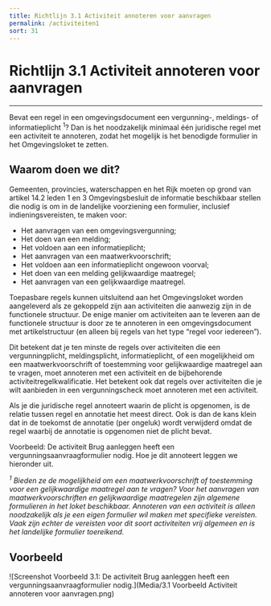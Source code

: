 ```yaml
---
title: Richtlijn 3.1 Activiteit annoteren voor aanvragen 
permalink: /activiteiten1
sort: 31
---
```


# Richtlijn 3.1 Activiteit annoteren voor aanvragen
----------------

Bevat een regel in een omgevingsdocument een vergunning-, meldings- of informatieplicht <sup>1</sup>? Dan is het noodzakelijk minimaal één juridische regel met een activiteit te annoteren, zodat het mogelijk is het benodigde formulier in het Omgevingsloket te zetten. 

## Waarom doen we dit?

Gemeenten, provincies, waterschappen en het Rijk moeten op grond van artikel 14.2 leden 1 en 3 Omgevingsbesluit de informatie beschikbaar stellen die nodig is om in de landelijke voorziening een formulier, inclusief indieningsvereisten, te maken voor:  

- Het aanvragen van een omgevingsvergunning;  
- Het doen van een melding;  
- Het voldoen aan een informatieplicht;  
- Het aanvragen van een maatwerkvoorschrift;  
- Het voldoen aan een informatieplicht ongewoon voorval;  
- Het doen van een melding gelijkwaardige maatregel;  
- Het aanvragen van een gelijkwaardige maatregel.  

Toepasbare regels kunnen uitsluitend aan het Omgevingsloket worden aangeleverd als ze gekoppeld zijn aan activiteiten die aanwezig zijn in de functionele structuur. De enige manier om activiteiten aan te leveren aan de functionele structuur is door ze te annoteren in een omgevingsdocument met artikelstructuur (en alleen bij regels van het type “regel voor iedereen”).  

Dit betekent dat je ten minste de regels over activiteiten die een vergunningplicht, meldingsplicht, informatieplicht, of een mogelijkheid om een maatwerkvoorschrift of toestemming voor gelijkwaardige maatregel aan te vragen, moet annoteren met een activiteit en de bijbehorende activiteitregelkwalificatie. Het betekent ook dat regels over activiteiten die je wilt aanbieden in een vergunningscheck moet annoteren met een activiteit.  

Als je die juridische regel annoteert waarin de plicht is opgenomen, is de relatie tussen regel en annotatie het meest direct. Ook is dan de kans klein dat in de toekomst de annotatie (per ongeluk) wordt verwijderd omdat de regel waarbij de annotatie is opgenomen niet de plicht bevat. 

Voorbeeld: De activiteit Brug aanleggen heeft een vergunningsaanvraagformulier nodig. Hoe je dit annoteert leggen we hieronder uit.  

_<sup>1</sup> Bieden ze de mogelijkheid om een maatwerkvoorschrift of toestemming voor een gelijkwaardige maatregel aan te vragen? Voor het aanvragen van maatwerkvoorschriften en gelijkwaardige maatregelen zijn algemene formulieren in het loket beschikbaar. Annoteren van een activiteit is alleen noodzakelijk als je een eigen formulier wil maken met specifieke vereisten. Vaak zijn echter de vereisten voor dit soort activiteiten vrij algemeen en is het landelijke formulier toereikend._

**Voorbeeld**
----------------
![Screenshot Voorbeeld 3.1: De activiteit Brug aanleggen heeft een vergunningsaanvraagformulier nodig.](Media/3.1 Voorbeeld Activiteit annoteren voor aanvragen.png)

